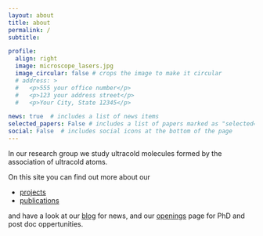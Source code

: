 ```yaml
---
layout: about
title: about
permalink: /
subtitle: 

profile:
  align: right
  image: microscope_lasers.jpg
  image_circular: false # crops the image to make it circular
  # address: >
  #   <p>555 your office number</p>
  #   <p>123 your address street</p>
  #   <p>Your City, State 12345</p>

news: true  # includes a list of news items
selected_papers: False # includes a list of papers marked as "selected={true}"
social: False  # includes social icons at the bottom of the page
---
```


In our research group we study ultracold molecules formed by the association of ultracold atoms.

On this site you can find out more about our 
* [projects](/projects/) 
* [publications](/publications)
 
and have a look at our [blog](/blog/) for news, and our [openings](/openings/) page for PhD and post doc oppertunities.
